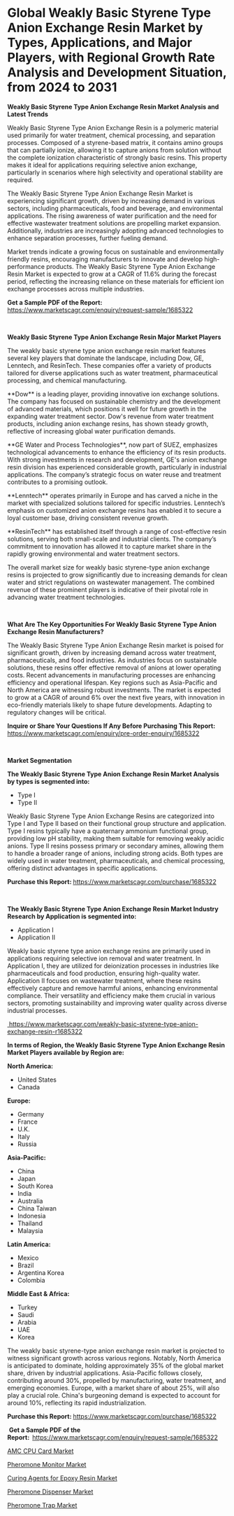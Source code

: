 <p><h1>Global Weakly Basic Styrene Type Anion Exchange Resin Market by Types, Applications, and Major Players, with Regional Growth Rate Analysis and Development Situation, from 2024 to 2031</h1></p><p><strong>Weakly Basic Styrene Type Anion Exchange Resin Market Analysis and Latest Trends</strong></p>
<p><p>Weakly Basic Styrene Type Anion Exchange Resin is a polymeric material used primarily for water treatment, chemical processing, and separation processes. Composed of a styrene-based matrix, it contains amino groups that can partially ionize, allowing it to capture anions from solution without the complete ionization characteristic of strongly basic resins. This property makes it ideal for applications requiring selective anion exchange, particularly in scenarios where high selectivity and operational stability are required.</p><p>The Weakly Basic Styrene Type Anion Exchange Resin Market is experiencing significant growth, driven by increasing demand in various sectors, including pharmaceuticals, food and beverage, and environmental applications. The rising awareness of water purification and the need for effective wastewater treatment solutions are propelling market expansion. Additionally, industries are increasingly adopting advanced technologies to enhance separation processes, further fueling demand.</p><p>Market trends indicate a growing focus on sustainable and environmentally friendly resins, encouraging manufacturers to innovate and develop high-performance products. The Weakly Basic Styrene Type Anion Exchange Resin Market is expected to grow at a CAGR of 11.6% during the forecast period, reflecting the increasing reliance on these materials for efficient ion exchange processes across multiple industries.</p></p>
<p><strong>Get a Sample PDF of the Report:&nbsp;</strong> <a href="https://www.marketscagr.com/enquiry/request-sample/1685322?utm_campaign=1727&utm_medium=2&utm_source=Github&utm_content=ia&utm_term=16102024&utm_id=weakly-basic-styrene-type-anion-exchange-resin">https://www.marketscagr.com/enquiry/request-sample/1685322</a></p>
<p>&nbsp;</p>
<p><strong>Weakly Basic Styrene Type Anion Exchange Resin Major Market Players</strong></p>
<p><p>The weakly basic styrene type anion exchange resin market features several key players that dominate the landscape, including Dow, GE, Lenntech, and ResinTech. These companies offer a variety of products tailored for diverse applications such as water treatment, pharmaceutical processing, and chemical manufacturing.</p><p>**Dow** is a leading player, providing innovative ion exchange solutions. The company has focused on sustainable chemistry and the development of advanced materials, which positions it well for future growth in the expanding water treatment sector. Dow's revenue from water treatment products, including anion exchange resins, has shown steady growth, reflective of increasing global water purification demands.</p><p>**GE Water and Process Technologies**, now part of SUEZ, emphasizes technological advancements to enhance the efficiency of its resin products. With strong investments in research and development, GE's anion exchange resin division has experienced considerable growth, particularly in industrial applications. The company’s strategic focus on water reuse and treatment contributes to a promising outlook.</p><p>**Lenntech** operates primarily in Europe and has carved a niche in the market with specialized solutions tailored for specific industries. Lenntech’s emphasis on customized anion exchange resins has enabled it to secure a loyal customer base, driving consistent revenue growth.</p><p>**ResinTech** has established itself through a range of cost-effective resin solutions, serving both small-scale and industrial clients. The company’s commitment to innovation has allowed it to capture market share in the rapidly growing environmental and water treatment sectors.</p><p>The overall market size for weakly basic styrene-type anion exchange resins is projected to grow significantly due to increasing demands for clean water and strict regulations on wastewater management. The combined revenue of these prominent players is indicative of their pivotal role in advancing water treatment technologies.</p></p>
<p>&nbsp;</p>
<p><strong>What Are The Key Opportunities For Weakly Basic Styrene Type Anion Exchange Resin Manufacturers?</strong></p>
<p><p>The Weakly Basic Styrene Type Anion Exchange Resin market is poised for significant growth, driven by increasing demand across water treatment, pharmaceuticals, and food industries. As industries focus on sustainable solutions, these resins offer effective removal of anions at lower operating costs. Recent advancements in manufacturing processes are enhancing efficiency and operational lifespan. Key regions such as Asia-Pacific and North America are witnessing robust investments. The market is expected to grow at a CAGR of around 6% over the next five years, with innovation in eco-friendly materials likely to shape future developments. Adapting to regulatory changes will be critical.</p></p>
<p><strong>Inquire or Share Your Questions If Any Before Purchasing This Report:</strong> <a href="https://www.marketscagr.com/enquiry/pre-order-enquiry/1685322?utm_campaign=1727&utm_medium=2&utm_source=Github&utm_content=ia&utm_term=16102024&utm_id=weakly-basic-styrene-type-anion-exchange-resin">https://www.marketscagr.com/enquiry/pre-order-enquiry/1685322</a></p>
<p>&nbsp;</p>
<p><strong>Market Segmentation</strong></p>
<p><strong>The Weakly Basic Styrene Type Anion Exchange Resin Market Analysis by types is segmented into:</strong></p>
<p><ul><li>Type I</li><li>Type II</li></ul></p>
<p><p>Weakly Basic Styrene Type Anion Exchange Resins are categorized into Type I and Type II based on their functional group structure and application. Type I resins typically have a quaternary ammonium functional group, providing low pH stability, making them suitable for removing weakly acidic anions. Type II resins possess primary or secondary amines, allowing them to handle a broader range of anions, including strong acids. Both types are widely used in water treatment, pharmaceuticals, and chemical processing, offering distinct advantages in specific applications.</p></p>
<p><strong>Purchase this Report:&nbsp;</strong><a href="https://www.marketscagr.com/purchase/1685322?utm_campaign=1727&utm_medium=2&utm_source=Github&utm_content=ia&utm_term=16102024&utm_id=weakly-basic-styrene-type-anion-exchange-resin">https://www.marketscagr.com/purchase/1685322</a></p>
<p>&nbsp;</p>
<p><strong>The Weakly Basic Styrene Type Anion Exchange Resin Market Industry Research by Application is segmented into:</strong></p>
<p><ul><li>Application I</li><li>Application II</li></ul></p>
<p><p>Weakly basic styrene type anion exchange resins are primarily used in applications requiring selective ion removal and water treatment. In Application I, they are utilized for deionization processes in industries like pharmaceuticals and food production, ensuring high-quality water. Application II focuses on wastewater treatment, where these resins effectively capture and remove harmful anions, enhancing environmental compliance. Their versatility and efficiency make them crucial in various sectors, promoting sustainability and improving water quality across diverse industrial processes.</p></p>
<p><a href="https://www.marketscagr.com/weakly-basic-styrene-type-anion-exchange-resin-r1685322?utm_campaign=1727&utm_medium=2&utm_source=Github&utm_content=ia&utm_term=16102024&utm_id=weakly-basic-styrene-type-anion-exchange-resin">&nbsp;https://www.marketscagr.com/weakly-basic-styrene-type-anion-exchange-resin-r1685322</a></p>
<p><strong>In terms of Region, the Weakly Basic Styrene Type Anion Exchange Resin Market Players available by Region are:</strong></p>
<p>
    <p> <strong> North America: </strong>
        <ul>
            <li>United States</li>
            <li>Canada</li>
        </ul>
        </p> 
    <p> <strong> Europe: </strong>
        <ul>
            <li>Germany</li>
            <li>France</li>
            <li>U.K.</li>
            <li>Italy</li>
            <li>Russia</li>
        </ul>
        </p> 
    <p> <strong> Asia-Pacific: </strong>
        <ul>
            <li>China</li>
            <li>Japan</li>
            <li>South Korea</li>
            <li>India</li>
            <li>Australia</li>
            <li>China Taiwan</li>
            <li>Indonesia</li>
            <li>Thailand</li>
            <li>Malaysia</li>
        </ul>
        </p> 
    <p> <strong> Latin America: </strong>
        <ul>
            <li>Mexico</li>
            <li>Brazil</li>
            <li>Argentina Korea</li>
            <li>Colombia</li>
        </ul>
        </p> 
    <p> <strong> Middle East & Africa: </strong>
        <ul>
            <li>Turkey</li>
            <li>Saudi</li>
            <li>Arabia</li>
            <li>UAE</li>
            <li>Korea</li>
        </ul>
    </p>
    </p>
<p><p>The weakly basic styrene-type anion exchange resin market is projected to witness significant growth across various regions. Notably, North America is anticipated to dominate, holding approximately 35% of the global market share, driven by industrial applications. Asia-Pacific follows closely, contributing around 30%, propelled by manufacturing, water treatment, and emerging economies. Europe, with a market share of about 25%, will also play a crucial role. China's burgeoning demand is expected to account for around 10%, reflecting its rapid industrialization.</p></p>
<p><strong>Purchase this Report: </strong><a href="https://www.marketscagr.com/purchase/1685322?utm_campaign=1727&utm_medium=2&utm_source=Github&utm_content=ia&utm_term=16102024&utm_id=weakly-basic-styrene-type-anion-exchange-resin">https://www.marketscagr.com/purchase/1685322</a></p>
<p>&nbsp;<strong>Get a Sample PDF of the Report:&nbsp;&nbsp;</strong><a href="https://www.marketscagr.com/enquiry/request-sample/1685322?utm_campaign=1727&utm_medium=2&utm_source=Github&utm_content=ia&utm_term=16102024&utm_id=weakly-basic-styrene-type-anion-exchange-resin">https://www.marketscagr.com/enquiry/request-sample/1685322</a></p>
<p><strong></strong></p>
<p><p><a href="https://www.linkedin.com/pulse/competitive-intelligence-amc-cpu-card-market-key-players-strategies-7cl9f?trk=public_post_embed_feed-article-content&utm_campaign=1727&utm_medium=2&utm_source=Github&utm_content=ia&utm_term=16102024&utm_id=weakly-basic-styrene-type-anion-exchange-resin">AMC CPU Card Market</a></p><p><a href="https://www.linkedin.com/pulse/global-pheromone-monitor-market-product-types-applications-regional-bmmsf?trk=public_post_embed_feed-article-content&utm_campaign=1727&utm_medium=2&utm_source=Github&utm_content=ia&utm_term=16102024&utm_id=weakly-basic-styrene-type-anion-exchange-resin">Pheromone Monitor Market</a></p><p><a href="https://github.com/mauripalmi/Market-Research-Report-List-5/blob/main/curing-agents-for-epoxy-resin-market.md?utm_campaign=1727&utm_medium=2&utm_source=Github&utm_content=ia&utm_term=16102024&utm_id=weakly-basic-styrene-type-anion-exchange-resin">Curing Agents for Epoxy Resin Market</a></p><p><a href="https://www.linkedin.com/pulse/pheromone-dispenser-value-chain-analysis-from-raw-materials-tivrf?trk=public_post_embed_feed-article-content&utm_campaign=1727&utm_medium=2&utm_source=Github&utm_content=ia&utm_term=16102024&utm_id=weakly-basic-styrene-type-anion-exchange-resin">Pheromone Dispenser Market</a></p><p><a href="https://www.linkedin.com/pulse/pheromone-trap-market-segmentation-applications-types-growth-ekxxf?trk=public_post_embed_feed-article-content&utm_campaign=1727&utm_medium=2&utm_source=Github&utm_content=ia&utm_term=16102024&utm_id=weakly-basic-styrene-type-anion-exchange-resin">Pheromone Trap Market</a></p></p>